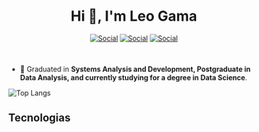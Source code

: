 
<h1 align="center">Hi 👋, I'm Leo Gama</h1>
 <div align="center">
 
  [![Social](https://img.shields.io/badge/LinkedIn-0077B5?style=for-the-badge&logo=linkedin&logoColor=white)](https://www.linkedin.com/in/leonardo-gama-jardim/) [![Social](https://img.shields.io/badge/linktree-39E09B?style=for-the-badge&logo=linktree&logoColor=white)](https://linktr.ee/leogamaj) [![Social](https://img.shields.io/badge/website-000000?style=for-the-badge&logo=About.me&logoColor=white)](https://portleo.tech)

 </div></br>

- 🌱 Graduated in **Systems Analysis and Development, Postgraduate in Data Analysis, and currently studying for a degree in Data Science**.
 
![Top Langs](https://github-readme-stats.vercel.app/api/top-langs/?username=leogamaj&hide_progress=true)

## Tecnologias 
<div style="display: inline_block"><br>
 <img align="center" = alt="" src="https://img.shields.io/badge/Linux-FCC624?style=for-the-badge&logo=linux&logoColor=black" />
 <img align="center" = alt="" src="https://img.shields.io/badge/Ubuntu-E95420?style=for-the-badge&logo=ubuntu&logoColor=white" />
 <img align="center" = alt="" src="https://img.shields.io/badge/Python-3776AB?style=for-the-badge&logo=python&logoColor=white" />
 <img align="center" = alt="" src="https://img.shields.io/badge/MySQL-00000F?style=for-the-badge&logo=mysql&logoColor=white" />
 <img align="center" = alt="" src="https://img.shields.io/badge/SQLite-07405E?style=for-the-badge&logo=sqlite&logoColor=white" />
  <img align="center" = alt="" src="https://img.shields.io/badge/GIT-E44C30?style=for-the-badge&logo=git&logoColor=white" />
 <img align="center" = alt="" src="https://img.shields.io/badge/Google_Cloud-4285F4?style=for-the-badge&logo=google-cloud&logoColor=white" />
 <img align="center" = alt="" src="https://img.shields.io/badge/Amazon_AWS-FF9900?style=for-the-badge&logo=amazonaws&logoColor=white" />
 <img align="center" = alt="" src="https://img.shields.io/badge/Azure_DevOps-0078D7?style=for-the-badge&logo=azure-devops&logoColor=white" />
 <img align="center" = alt="" src="https://img.shields.io/badge/Oracle-F80000?style=for-the-badge&logo=oracle&logoColor=black" />

</div>
